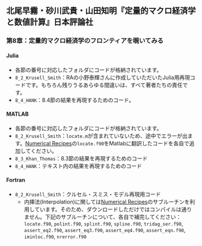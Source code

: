 ## 北尾早霧・砂川武貴・山田知明『定量的マクロ経済学と数値計算』日本評論社

### 第8章：定量的マクロ経済学のフロンティアを覗いてみる

#### Julia
* 各節の番号に対応したフォルダにコードが格納されています。
* `8_2_Krusell_Smith`：RAの小野泰輝さんに作成していただいたJulia用再現コードです。もちろん残りうるあらゆる間違いは、すべて著者たちの責任です。
* `8_4_HANK`：8.4節の結果を再現するためのコード。

#### MATLAB
* 各節の番号に対応したフォルダにコードが格納されています。
* `8_2_Krusell_Smith`：`locate.m`が含まれていないため、途中でエラーが出ます。[Numerical Recipes](https://numerical.recipes/)の`locate.f90`をMatlabに翻訳したコードを各自で追加してください。
* `8_3_Khan_Thomas`：8.3節の結果を再現するためのコード
* `8_4_HANK`：テキスト内の結果を再現するためのコード

#### Fortran
* `8_2_Krusell_Smith`：クルセル・スミス・モデル再現用コード
  * 内挿法(Interpolation)に関しては[Numerical Recipes](https://numerical.recipes/)のサブルーチンを利用しています。そのため、ダウンロードしただけではコンパイルは通りません。下記のサブルーチンについて、各自で補完してください：`locate.f90`, `polint.f90`, `splint.f90`, `spline.f90`, `tridag_ser.f90`, `assert_eq2.f90`, `assert_eq3.f90`, `assert_eq4.f90`, `assert_eqn.f90`, `iminloc.f90`, `nrerror.f90`
